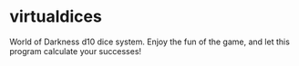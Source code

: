 # virtualdices
World of Darkness d10 dice system. Enjoy the fun of the game, and let this program calculate your successes!
